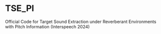 # TSE_PI
Official Code for Target Sound Extraction under Reverberant Environments with Pitch Information (Interspeech 2024)
